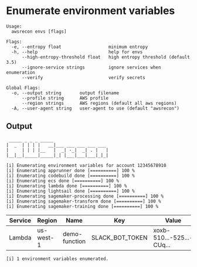 # Enumerate environment variables
```
Usage:
  awsrecon envs [flags]

Flags:
  -e, --entropy float                  minimum entropy
  -h, --help                           help for envs
      --high-entropy-threshold float   high entropy threshold (default 3.5)
      --ignore-service strings         ignore services when enumeration
      --verify                         verify secrets

Global Flags:
  -o, --output string       output filename
      --profile string      AWS profile
      --region strings      AWS regions (default all aws regions)
  -A, --user-agent string   user-agent to use (default "awsrecon")
```
## Output
```
 _____ _ _ _ _____
|  _  | | | |   __|___ ___ ___ ___ ___
|     | | | |__   |  _| -_|  _| . |   |
|__|__|_____|_____|_| |___|___|___|_|_|

[i] Enumerating environment variables for account 12345678910
[i] Enumerating apprunner done [==========] 100 %
[i] Enumerating codebuild done [==========] 100 %
[i] Enumerating ecs done [==========] 100 %
[i] Enumerating lambda done [==========] 100 %
[i] Enumerating lightsail done [==========] 100 %
[i] Enumerating sagemaker-processing done [==========] 100 %
[i] Enumerating sagemaker-transform done [==========] 100 %
[i] Enumerating sagemaker-training done [==========] 100 %
```
|Service|Region|Name|Key|Value|Entropy|Hints
|-|-|-|-|-|-|-
|Lambda|us-west-1|demo-function|SLACK_BOT_TOKEN|xoxb-510...-525...-CUq...|4.251560|SlackBotToken, HighEntropy
```
[i] 1 environment variables enumerated.
```
